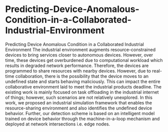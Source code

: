 # Predicting-Device-Anomalous-Condition-in-a-Collaborated-Industrial-Environment
Predicting Device Anomalous Condition in a Collaborated Industrial Environment
The industrial environment augments resource-constrained devices to bring services closer to autonomous devices. However, over time, these devices get overburdened due to computational workload which results in degraded network performance. Therefore, the devices are programmed to share resources with nearby devices. However, due to real-time collaboration, there is the possibility that the device moves to an undefined state and starts behaving maliciously. This can impact the entire collaborative environment laid to meet the industrial products deadline. The existing work is mainly focused on task offloading in the industrial internet of things; however, such scenarios are not relatively unexplored. In this work, we proposed an industrial simulation framework that enables the resource-sharing environment and also identifies the undefined device behavior. Further, our detection scheme is based on an intelligent model trained on device behavior through the machine-in-a-loop mechanism and deployed at network intersections i.e. edge nodes.
